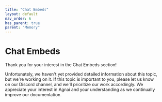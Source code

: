 ```yaml
---
title: "Chat Embeds"
layout: default
nav_order: 6
has_parent: true
parent: "Memory"
---
```

# Chat Embeds

Thank you for your interest in the Chat Embeds section!

Unfortunately, we haven't yet provided detailed information about this topic, but we're working on it. If this topic is important to you, please let us know on our Discord channel, and we'll prioritize our work accordingly. We appreciate your interest in Agnai and your understanding as we continually improve our documentation.

